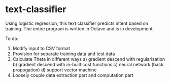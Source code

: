 # text-classifier

Using logistic regression, this text classifier predicts intent based on training.
The entire program is written in Octave and is in development.


To do:
1) Modify input to CSV format
2) Provision for separate training data and test data
3) Calculate Theta in different ways
  a) gradient descend with regularization
  b) gradient descend with in-built cost functions
  c) neural network (back propogation)
  d) support vector machine
 4) Loosely couple data extraction part and computation part
